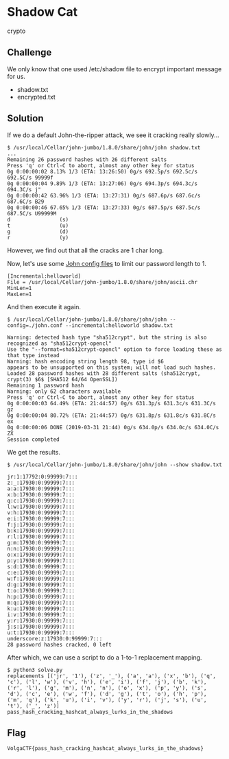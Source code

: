 # Shadow Cat
crypto

## Challenge 

We only know that one used /etc/shadow file to encrypt important message for us. 
	
- shadow.txt
- encrypted.txt

## Solution

If we do a default John-the-ripper attack, we see it cracking really slowly...

	$ /usr/local/Cellar/john-jumbo/1.8.0/share/john/john shadow.txt 
	...
	Remaining 26 password hashes with 26 different salts
	Press 'q' or Ctrl-C to abort, almost any other key for status
	0g 0:00:00:02 8.13% 1/3 (ETA: 13:26:50) 0g/s 692.5p/s 692.5c/s 692.5C/s 99999f
	0g 0:00:00:04 9.89% 1/3 (ETA: 13:27:06) 0g/s 694.3p/s 694.3c/s 694.3C/s j"
	0g 0:00:00:42 63.96% 1/3 (ETA: 13:27:31) 0g/s 687.6p/s 687.6c/s 687.6C/s B29
	0g 0:00:00:46 67.65% 1/3 (ETA: 13:27:33) 0g/s 687.5p/s 687.5c/s 687.5C/s U99999M
	d                (s)
	t                (u)
	g                (d)
	r                (y)

However, we find out that all the cracks are 1 char long.

Now, let's use some [John config files](https://www.reddit.com/r/AskNetsec/comments/52ljwt/is_there_a_way_to_pass_the_minimum_and_maximum/
) to limit our password length to 1.

	[Incremental:helloworld]
	File = /usr/local/Cellar/john-jumbo/1.8.0/share/john/ascii.chr
	MinLen=1
	MaxLen=1

And then execute it again.

	$ /usr/local/Cellar/john-jumbo/1.8.0/share/john/john --config=./john.conf --incremental:helloworld shadow.txt
	
	Warning: detected hash type "sha512crypt", but the string is also recognized as "sha512crypt-opencl"
	Use the "--format=sha512crypt-opencl" option to force loading these as that type instead
	Warning: hash encoding string length 98, type id $6
	appears to be unsupported on this system; will not load such hashes.
	Loaded 28 password hashes with 28 different salts (sha512crypt, crypt(3) $6$ [SHA512 64/64 OpenSSL])
	Remaining 1 password hash
	Warning: only 62 characters available
	Press 'q' or Ctrl-C to abort, almost any other key for status
	0g 0:00:00:03 64.49% (ETA: 21:44:57) 0g/s 631.3p/s 631.3c/s 631.3C/s gz
	0g 0:00:00:04 80.72% (ETA: 21:44:57) 0g/s 631.8p/s 631.8c/s 631.8C/s ex
	0g 0:00:00:06 DONE (2019-03-31 21:44) 0g/s 634.0p/s 634.0c/s 634.0C/s ZX
	Session completed

We get the results.

	$ /usr/local/Cellar/john-jumbo/1.8.0/share/john/john --show shadow.txt 

	jr:1:17792:0:99999:7:::
	z:_:17930:0:99999:7:::
	a:a:17930:0:99999:7:::
	x:b:17930:0:99999:7:::
	q:c:17930:0:99999:7:::
	l:w:17930:0:99999:7:::
	v:h:17930:0:99999:7:::
	e:i:17930:0:99999:7:::
	f:j:17930:0:99999:7:::
	b:k:17930:0:99999:7:::
	r:l:17930:0:99999:7:::
	g:m:17930:0:99999:7:::
	n:n:17930:0:99999:7:::
	o:x:17930:0:99999:7:::
	p:y:17930:0:99999:7:::
	s:d:17930:0:99999:7:::
	c:e:17930:0:99999:7:::
	w:f:17930:0:99999:7:::
	d:g:17930:0:99999:7:::
	t:o:17930:0:99999:7:::
	h:p:17930:0:99999:7:::
	m:q:17930:0:99999:7:::
	k:u:17930:0:99999:7:::
	i:v:17930:0:99999:7:::
	y:r:17930:0:99999:7:::
	j:s:17930:0:99999:7:::
	u:t:17930:0:99999:7:::
	underscore:z:17930:0:99999:7:::
	28 password hashes cracked, 0 left

After which, we can use a script to do a 1-to-1 replacement mapping.

	$ python3 solve.py 
	replacements [('jr', '1'), ('z', '_'), ('a', 'a'), ('x', 'b'), ('q', 'c'), ('l', 'w'), ('v', 'h'), ('e', 'i'), ('f', 'j'), ('b', 'k'), ('r', 'l'), ('g', 'm'), ('n', 'n'), ('o', 'x'), ('p', 'y'), ('s', 'd'), ('c', 'e'), ('w', 'f'), ('d', 'g'), ('t', 'o'), ('h', 'p'), ('m', 'q'), ('k', 'u'), ('i', 'v'), ('y', 'r'), ('j', 's'), ('u', 't'), ('_', 'z')]
	pass_hash_cracking_hashcat_always_lurks_in_the_shadows

## Flag

	VolgaCTF{pass_hash_cracking_hashcat_always_lurks_in_the_shadows}
